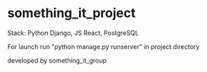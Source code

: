 # something_it_project

Stack: Python Django, JS React, PostgreSQL 

For launch run "python manage.py runserver" in project directory


developed by something_it_group
